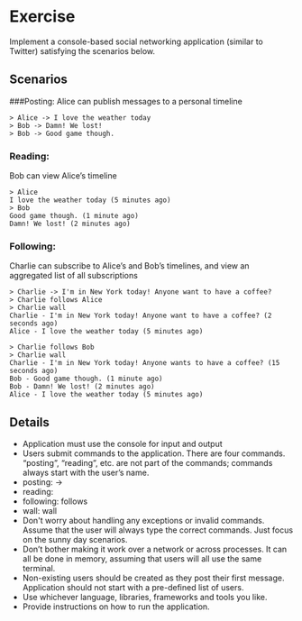 Exercise
========

Implement a console-based social networking application (similar to Twitter) satisfying the scenarios below.

## Scenarios

###Posting: 
Alice can publish messages to a personal timeline

```
> Alice -> I love the weather today
> Bob -> Damn! We lost!
> Bob -> Good game though.
```

### Reading: 
Bob can view Alice’s timeline

```
> Alice
I love the weather today (5 minutes ago)
> Bob
Good game though. (1 minute ago)
Damn! We lost! (2 minutes ago)
```

### Following: 
Charlie can subscribe to Alice’s and Bob’s timelines, and view an aggregated list of all subscriptions

```
> Charlie -> I'm in New York today! Anyone want to have a coffee?
> Charlie follows Alice
> Charlie wall
Charlie - I'm in New York today! Anyone want to have a coffee? (2 seconds ago)
Alice - I love the weather today (5 minutes ago)

> Charlie follows Bob
> Charlie wall
Charlie - I'm in New York today! Anyone wants to have a coffee? (15 seconds ago)
Bob - Good game though. (1 minute ago)
Bob - Damn! We lost! (2 minutes ago)
Alice - I love the weather today (5 minutes ago)
```


## Details

 - Application must use the console for input and output
 - Users submit commands to the application. There are four commands. “posting”, “reading”, etc. are not part of the commands; commands always start with the user’s name.
 - posting: <user name> -> <message>
 - reading: <user name>
 - following: <user name> follows <another user>
 - wall: <user name> wall
 - Don't worry about handling any exceptions or invalid commands. Assume that the user will always type the correct commands. Just focus on the sunny day scenarios.
 - Don’t bother making it work over a network or across processes. It can all be done in memory, assuming that users will all use the same terminal.
 - Non-existing users should be created as they post their first message. Application should not start with a pre-defined list of users.
 - Use whichever language, libraries, frameworks and tools you like.
 - Provide instructions on how to run the application.
